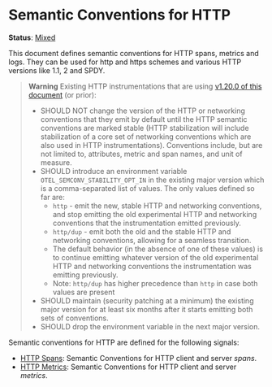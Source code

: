 <!--- Hugo front matter used to generate the website version of this page:
linkTitle: HTTP
path_base_for_github_subdir:
  from: tmp/semconv/docs/http/_index.md
  to: http/README.md
--->

# Semantic Conventions for HTTP

**Status**: [Mixed][DocumentStatus]

This document defines semantic conventions for HTTP spans, metrics and logs.
They can be used for http and https schemes
and various HTTP versions like 1.1, 2 and SPDY.

> **Warning**
> Existing HTTP instrumentations that are using
> [v1.20.0 of this document](https://github.com/open-telemetry/opentelemetry-specification/blob/v1.20.0/specification/trace/semantic_conventions/http.md)
> (or prior):
>
> * SHOULD NOT change the version of the HTTP or networking conventions that they emit by default
>   until the HTTP semantic conventions are marked stable (HTTP stabilization will
>   include stabilization of a core set of networking conventions which are also used
>   in HTTP instrumentations). Conventions include, but are not limited to, attributes,
>   metric and span names, and unit of measure.
> * SHOULD introduce an environment variable `OTEL_SEMCONV_STABILITY_OPT_IN`
>   in the existing major version which is a comma-separated list of values.
>   The only values defined so far are:
>   * `http` - emit the new, stable HTTP and networking conventions,
>     and stop emitting the old experimental HTTP and networking conventions
>     that the instrumentation emitted previously.
>   * `http/dup` - emit both the old and the stable HTTP and networking conventions,
>     allowing for a seamless transition.
>   * The default behavior (in the absence of one of these values) is to continue
>     emitting whatever version of the old experimental HTTP and networking conventions
>     the instrumentation was emitting previously.
>   * Note: `http/dup` has higher precedence than `http` in case both values are present
> * SHOULD maintain (security patching at a minimum) the existing major version
>   for at least six months after it starts emitting both sets of conventions.
> * SHOULD drop the environment variable in the next major version.

Semantic conventions for HTTP are defined for the following signals:

* [HTTP Spans](http-spans.md): Semantic Conventions for HTTP client and server *spans*.
* [HTTP Metrics](http-metrics.md): Semantic Conventions for HTTP client and server *metrics*.

[DocumentStatus]: https://opentelemetry.io/docs/specs/otel/document-status
